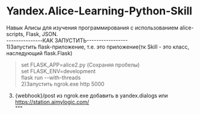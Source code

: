 # Yandex.Alice-Learning-Python-Skill
Навык Алисы для изучения программирования с использованием alice-scripts, Flask, JSON.   
---------------КАК ЗАПУСТИТЬ-----------------   
1)Запустить flask-приложение, т.е. это приложение(тк Skill - это класс, наследующий flask.Flask)   
>set FLASK_APP=alice2.py (Сохраняя пробелы)     
>set FLASK_ENV=development   
>flask run --with-threads   
2)Запустить ngrok.exe http 5000    
3) {webhook}/post из ngrok.exe добавить в yandex.dialogs или https://station.aimylogic.com/   
"""   

